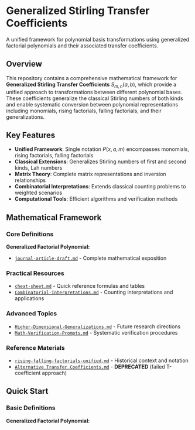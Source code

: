 # Generalized Stirling Transfer Coefficients

A unified framework for polynomial basis transformations using generalized factorial polynomials and their associated transfer coefficients.

## Overview

This repository contains a comprehensive mathematical framework for **Generalized Stirling Transfer Coefficients** $S_{m,n}(a,b)$, which provide a unified approach to transformations between different polynomial bases. These coefficients generalize the classical Stirling numbers of both kinds and enable systematic conversion between polynomial representations including monomials, rising factorials, falling factorials, and their generalizations.

## Key Features

- **Unified Framework**: Single notation $P(x,a,m)$ encompasses monomials, rising factorials, falling factorials
- **Classical Extensions**: Generalizes Stirling numbers of first and second kinds, Lah numbers
- **Matrix Theory**: Complete matrix representations and inversion relationships
- **Combinatorial Interpretations**: Extends classical counting problems to weighted scenarios
- **Computational Tools**: Efficient algorithms and verification methods

## Mathematical Framework

### Core Definitions

**Generalized Factorial Polynomial:**
- [`journal-article-draft.md`](docs/journal-article-draft.md) - Complete mathematical exposition

### Practical Resources  
- [`cheat-sheet.md`](docs/cheat-sheet.md) - Quick reference formulas and tables
- [`Combinatorial-Interpretations.md`](docs/Combinatorial-Interpretations.md) - Counting interpretations and applications

### Advanced Topics
- [`Higher-Dimensional-Generalizations.md`](docs/Higher-Dimensional-Generalizations.md) - Future research directions
- [`Math-Verification-Prompts.md`](docs/Math-Verification-Prompts.md) - Systematic verification procedures

### Reference Materials
- [`rising-falling-factorials-unified.md`](docs/rising-falling-factorials-unified.md) - Historical context and notation
- [`Alternative Transfer Coefficients.md`](docs/Alternative%20Transfer%20Coefficients.md) - **DEPRECATED** (failed T-coefficient approach)

## Quick Start

### Basic Definitions

**Generalized Factorial Polynomial:**
